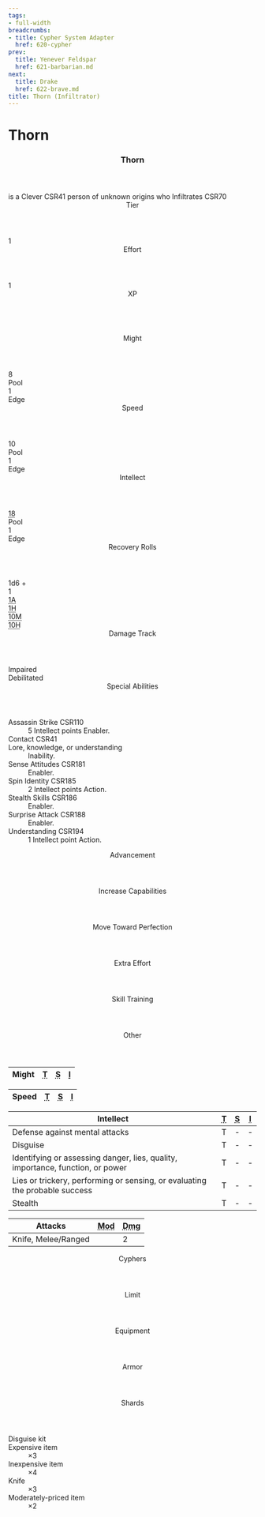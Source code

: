 ```yaml
---
tags:
- full-width
breadcrumbs:
- title: Cypher System Adapter
  href: 620-cypher
prev:
  title: Yenever Feldspar
  href: 621-barbarian.md
next:
  title: Drake
  href: 622-brave.md
title: Thorn (Infiltrator)
---
```


<!-- +template book iaso cypher-pc-stats character="Thorn" -->

<h1>Thorn</h1>
<div class="block cypher-pc-stat-block col-span-all mostly-intellect">
	<article>
		<header class="name">
			<h3 class="title"><span class="word" markdown="1">
Thorn
</span></h3>
		</header>
		<div class="summary">
			<span class="summary-is-a">is a</span>
			<span class="summary-descriptor"
				><span class="ref-title">Clever</span> <span class="ref-book-page"><span class="ref-book">CSR</span><span class="ref-page">41</span></span></span
			>
			<span class="summary-type"><span class="ref-title">person of unknown origins</span> </span> <span class="summary-who">who</span>
			<span class="summary-focus"
				><span class="ref-title">Infiltrates</span> <span class="ref-book-page"><span class="ref-book">CSR</span><span class="ref-page">70</span></span></span
			>
		</div>
		<section class="tier block">
			<header class="label">Tier</header>
			<div class="value">1</div>
		</section>
		<section class="effort block">
			<header class="label">Effort</header>
			<div class="value">1</div>
		</section>
		<section class="xp block">
			<header class="label">XP</header>
			<div class="value">&nbsp;</div>
		</section>
		<section class="stats block">
			<div class="stat might">
				<header class="label">Might</header>
				<div class="pool value">8</div>
				<div class="pool legend">Pool</div>
				<div class="edge value">1</div>
				<div class="edge legend">Edge</div>
			</div>
			<div class="stat speed">
				<header class="label">Speed</header>
				<div class="pool value">10</div>
				<div class="pool legend">Pool</div>
				<div class="edge value">1</div>
				<div class="edge legend">Edge</div>
			</div>
			<div class="stat intellect">
				<header class="label">Intellect</header>
				<div class="pool value"><abbr title="Base 16, +2 from Clever">18</abbr></div>
				<div class="pool legend">Pool</div>
				<div class="edge value">1</div>
				<div class="edge legend">Edge</div>
			</div>
		</section>
		<section class="recovery block">
			<div class="rolls">
				<header class="label">Recovery Rolls</header>
				<div class="plus">
					<div class="label">1d6 +</div>
					<div class="value">1</div>
				</div>
				<div class="action"><abbr title="1 Action">1A</abbr></div>
				<div class="hour"><abbr title="1 Hour">1H</abbr></div>
				<div class="minutes"><abbr title="10 Minutes">10M</abbr></div>
				<div class="hours"><abbr title="10 Hours">10H</abbr></div>
			</div>
			<div class="damage-track">
				<header class="label">Damage Track</header>
				<div class="impaired">Impaired</div>
				<div class="debilitated">Debilitated</div>
			</div>
		</section>
		<section class="special-abilities block">
			<header class="label">Special Abilities</header>
			<dl>
				<div class="detailed">
					<dt>
						<span class=""
							><span class="ref-title">Assassin Strike</span> <span class="ref-book-page"><span class="ref-book">CSR</span><span class="ref-page">110</span></span></span
						>
					</dt>
					<dd><span class="cost">5 Intellect points</span> <span class="enabler">Enabler.</span></dd>
				</div>
				<div class="detailed">
					<dt>
						<span class=""
							><span class="ref-title">Contact</span> <span class="ref-book-page"><span class="ref-book">CSR</span><span class="ref-page">41</span></span></span
						>
					</dt>
				</div>
				<div class="detailed">
					<dt>
						<span class=""><span class="ref-title">Lore, knowledge, or understanding</span> </span>
					</dt>
					<dd><span class="familiarity">Inability.</span></dd>
				</div>
				<div class="detailed">
					<dt>
						<span class=""
							><span class="ref-title">Sense Attitudes</span> <span class="ref-book-page"><span class="ref-book">CSR</span><span class="ref-page">181</span></span></span
						>
					</dt>
					<dd><span class="enabler">Enabler.</span></dd>
				</div>
				<div class="detailed">
					<dt>
						<span class=""
							><span class="ref-title">Spin Identity</span> <span class="ref-book-page"><span class="ref-book">CSR</span><span class="ref-page">185</span></span></span
						>
					</dt>
					<dd><span class="cost">2 Intellect points</span> <span class="action">Action.</span></dd>
				</div>
				<div class="detailed">
					<dt>
						<span class=""
							><span class="ref-title">Stealth Skills</span> <span class="ref-book-page"><span class="ref-book">CSR</span><span class="ref-page">186</span></span></span
						>
					</dt>
					<dd><span class="enabler">Enabler.</span></dd>
				</div>
				<div class="detailed">
					<dt>
						<span class=""
							><span class="ref-title">Surprise Attack</span> <span class="ref-book-page"><span class="ref-book">CSR</span><span class="ref-page">188</span></span></span
						>
					</dt>
					<dd><span class="enabler">Enabler.</span></dd>
				</div>
				<div class="detailed">
					<dt>
						<span class=""
							><span class="ref-title">Understanding</span> <span class="ref-book-page"><span class="ref-book">CSR</span><span class="ref-page">194</span></span></span
						>
					</dt>
					<dd><span class="cost">1 Intellect point</span> <span class="action">Action.</span></dd>
				</div>
			</dl>
		</section>
		<section class="advancement block">
			<header class="label">Advancement</header>
			<div class="increase-capabilities"><header class="legend">Increase Capabilities</header></div>
			<div class="move-toward-perfection"><header class="legend">Move Toward Perfection</header></div>
			<div class="extra-effort"><header class="legend">Extra Effort</header></div>
			<div class="skill-training"><header class="legend">Skill Training</header></div>
			<div class="other"><header class="legend">Other</header></div>
		</section>
		<section class="block skills might">
			<table>
				<thead class="label">
					<tr>
						<th class="skill-stat">Might</th>
						<th><abbr title="Trained">T</abbr></th>
						<th><abbr title="Specialized">S</abbr></th>
						<th><abbr title="Inability">I</abbr></th>
					</tr>
				</thead>
				<tbody></tbody>
			</table>
		</section>
		<section class="block skills speed">
			<table>
				<thead class="label">
					<tr>
						<th class="skill-stat">Speed</th>
						<th><abbr title="Trained">T</abbr></th>
						<th><abbr title="Specialized">S</abbr></th>
						<th><abbr title="Inability">I</abbr></th>
					</tr>
				</thead>
				<tbody></tbody>
			</table>
		</section>
		<section class="block skills intellect">
			<table>
				<thead class="label">
					<tr>
						<th class="skill-stat">Intellect</th>
						<th><abbr title="Trained">T</abbr></th>
						<th><abbr title="Specialized">S</abbr></th>
						<th><abbr title="Inability">I</abbr></th>
					</tr>
				</thead>
				<tbody>
					<tr>
						<td class="title">Defense against mental attacks</td>
						<td class="trained yes">T</td>
						<td class="specialized no">-</td>
						<td class="inability no">-</td>
					</tr>
					<tr>
						<td class="title">Disguise</td>
						<td class="trained yes">T</td>
						<td class="specialized no">-</td>
						<td class="inability no">-</td>
					</tr>
					<tr>
						<td class="title">Identifying or assessing danger, lies, quality, importance, function, or power</td>
						<td class="trained yes">T</td>
						<td class="specialized no">-</td>
						<td class="inability no">-</td>
					</tr>
					<tr>
						<td class="title">Lies or trickery, performing or sensing, or evaluating the probable success</td>
						<td class="trained yes">T</td>
						<td class="specialized no">-</td>
						<td class="inability no">-</td>
					</tr>
					<tr>
						<td class="title">Stealth</td>
						<td class="trained yes">T</td>
						<td class="specialized no">-</td>
						<td class="inability no">-</td>
					</tr>
				</tbody>
			</table>
		</section>
		<section class="attacks block">
			<table>
				<thead class="label">
					<tr>
						<th class="attacks-list">Attacks</th>
						<th><abbr title="Modifier">Mod</abbr></th>
						<th><abbr title="Damage">Dmg</abbr></th>
					</tr>
				</thead>
				<tbody>
					<tr>
						<td class="title">Knife, Melee/Ranged</td>
						<td class="modifier"></td>
						<td class="damage">2</td>
					</tr>
				</tbody>
			</table>
		</section>
		<section class="cyphers block">
			<header class="label">Cyphers</header>
			<dl class="cyphers-list"></dl>
			<div class="limit">
				<div class="value"></div>
				<header class="legend">Limit</header>
			</div>
		</section>
		<section class="equipment block">
			<header class="label">Equipment</header>
			<div class="armor">
				<div class="value"></div>
				<header class="legend">Armor</header>
			</div>
			<div class="currency">
				<div class="value"></div>
				<header class="legend">Shards</header>
			</div>
			<dl class="equipment-list">
				<div class="detailed"><dt>Disguise kit</dt></div>
				<div class="detailed">
					<dt>Expensive item</dt>
					<dd><span class="count">×3</span></dd>
				</div>
				<div class="detailed">
					<dt>Inexpensive item</dt>
					<dd><span class="count">×4</span></dd>
				</div>
				<div class="detailed">
					<dt>Knife</dt>
					<dd><span class="count">×3</span></dd>
				</div>
				<div class="detailed">
					<dt>Moderately-priced item</dt>
					<dd><span class="count">×2</span></dd>
				</div>
			</dl>
		</section>
	</article>
</div>

<!-- -template book iaso cypher-pc-stats -->
